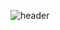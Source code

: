 ![header](https://capsule-render.vercel.app/api?type=waving&color=auto&height=250&section=header&text=Hi%20there&fontSize=90&animation=fadeIn&fontAlignY=38&desc=Welcome%20to%20my%20or%20basement&descAlignY=51&descAlign=62)
